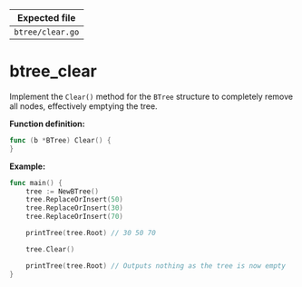 | Expected file    |
| ---------------- |
| `btree/clear.go` |

# btree_clear

Implement the `Clear()` method for the `BTree` structure to completely remove all nodes, effectively emptying the tree.

**Function definition:**

```go
func (b *BTree) Clear() {
}
```

**Example:**

```go
func main() {
    tree := NewBTree()
    tree.ReplaceOrInsert(50)
    tree.ReplaceOrInsert(30)
    tree.ReplaceOrInsert(70)

    printTree(tree.Root) // 30 50 70

    tree.Clear()

    printTree(tree.Root) // Outputs nothing as the tree is now empty
}

```
